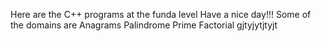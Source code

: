 Here are the C++ programs at the funda level
Have a nice day!!!
Some of the domains are 
Anagrams
Palindrome
Prime
Factorial
gjtyjytjtyjt
